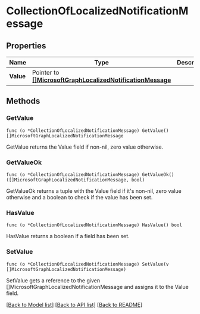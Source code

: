 # CollectionOfLocalizedNotificationMessage

## Properties

Name | Type | Description | Notes
------------ | ------------- | ------------- | -------------
**Value** | Pointer to [**[]MicrosoftGraphLocalizedNotificationMessage**](microsoft.graph.localizedNotificationMessage.md) |  | [optional] 

## Methods

### GetValue

`func (o *CollectionOfLocalizedNotificationMessage) GetValue() []MicrosoftGraphLocalizedNotificationMessage`

GetValue returns the Value field if non-nil, zero value otherwise.

### GetValueOk

`func (o *CollectionOfLocalizedNotificationMessage) GetValueOk() ([]MicrosoftGraphLocalizedNotificationMessage, bool)`

GetValueOk returns a tuple with the Value field if it's non-nil, zero value otherwise
and a boolean to check if the value has been set.

### HasValue

`func (o *CollectionOfLocalizedNotificationMessage) HasValue() bool`

HasValue returns a boolean if a field has been set.

### SetValue

`func (o *CollectionOfLocalizedNotificationMessage) SetValue(v []MicrosoftGraphLocalizedNotificationMessage)`

SetValue gets a reference to the given []MicrosoftGraphLocalizedNotificationMessage and assigns it to the Value field.


[[Back to Model list]](../README.md#documentation-for-models) [[Back to API list]](../README.md#documentation-for-api-endpoints) [[Back to README]](../README.md)


